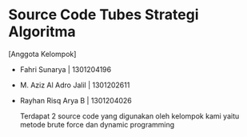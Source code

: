 # Source Code Tubes Strategi Algoritma

[Anggota Kelompok]
- Fahri Sunarya           | 1301204196
- M. Aziz Al Adro Jalil   | 1301202611
- Rayhan Risq Arya B      | 1301204026

  Terdapat 2 source code yang digunakan oleh kelompok kami yaitu metode brute force dan dynamic programming
